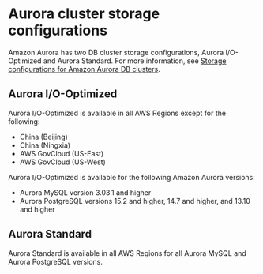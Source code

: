 # Aurora cluster storage configurations<a name="Concepts.Aurora_Fea_Regions_DB-eng.Feature.storage-type"></a>

Amazon Aurora has two DB cluster storage configurations, Aurora I/O\-Optimized and Aurora Standard\. For more information, see [Storage configurations for Amazon Aurora DB clusters](Aurora.Overview.StorageReliability.md#aurora-storage-type)\.

## Aurora I/O\-Optimized<a name="Aurora_Fea_Regions_DB-eng.Feature.storage-type.io"></a>

Aurora I/O\-Optimized is available in all AWS Regions except for the following:
+ China \(Beijing\)
+ China \(Ningxia\)
+ AWS GovCloud \(US\-East\)
+ AWS GovCloud \(US\-West\)

Aurora I/O\-Optimized is available for the following Amazon Aurora versions:
+ Aurora MySQL version 3\.03\.1 and higher
+ Aurora PostgreSQL versions 15\.2 and higher, 14\.7 and higher, and 13\.10 and higher

## Aurora Standard<a name="Aurora_Fea_Regions_DB-eng.Feature.storage-type.std"></a>

Aurora Standard is available in all AWS Regions for all Aurora MySQL and Aurora PostgreSQL versions\.